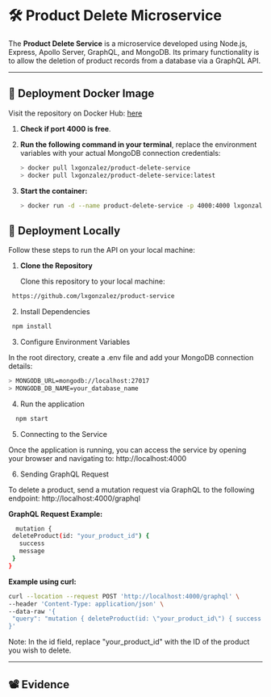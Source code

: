 # 🛠 **Product Delete Microservice**

The **Product Delete Service** is a microservice developed using Node.js, Express, Apollo Server, GraphQL, and MongoDB. Its primary functionality is to allow the deletion of product records from a database via a GraphQL API.

---

## 🐳 **Deployment Docker Image**

Visit the repository on Docker Hub: [here](https://hub.docker.com/r/lxgonzalez/product-delete-service)

1. **Check if port 4000 is free**.
2. **Run the following command in your terminal**, replace the environment variables with your actual MongoDB connection credentials:
   
    ```bash
    > docker pull lxgonzalez/product-delete-service
    > docker pull lxgonzalez/product-delete-service:latest
    ```
3. **Start the container:**
    ```bash
   > docker run -d --name product-delete-service -p 4000:4000 lxgonzalez/product-delete-service:latest
    ```

## 🚀 **Deployment Locally**

Follow these steps to run the API on your local machine:

1. **Clone the Repository**  

   Clone this repository to your local machine:
  ```bash
   https://github.com/lxgonzalez/product-service
   ``` 
2. Install Dependencies
  ```bash
   npm install
  ```
3. Configure Environment Variables

In the root directory, create a .env file and add your MongoDB connection details:
  ```bash
 > MONGODB_URL=mongodb://localhost:27017
 > MONGODB_DB_NAME=your_database_name
  ```
4. Run the application
   
 ```bash
   npm start
  ```
5. Connecting to the Service

Once the application is running, you can access the service by opening your browser and navigating to: http://localhost:4000

6. Sending GraphQL Request

To delete a product, send a mutation request via GraphQL to the following endpoint: http://localhost:4000/graphql

**GraphQL Request Example:**
 ```bash
   mutation {
  deleteProduct(id: "your_product_id") {
    success
    message
  }
}
  ```
**Example using curl:**
 ```bash
curl --location --request POST 'http://localhost:4000/graphql' \
--header 'Content-Type: application/json' \
--data-raw '{
  "query": "mutation { deleteProduct(id: \"your_product_id\") { success message } }"
}'
  ```
Note: In the id field, replace "your_product_id" with the ID of the product you wish to delete.


---

## 📽️ Evidence

